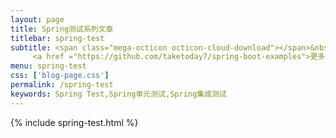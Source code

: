 ```yaml
---
layout: page
title: Spring测试系列文章
titlebar: spring-test
subtitle: <span class="mega-octicon octicon-cloud-download"></span>&nbsp;&nbsp;
     <a href ="https://github.com/taketoday7/spring-boot-examples">更多Spring测试精选教程，<font color="#EB9439">点我</font>查看！</a><br/>
menu: spring-test
css: ['blog-page.css']
permalink: /spring-test
keywords: Spring Test,Spring单元测试,Spring集成测试
---
```


{% include spring-test.html %}
